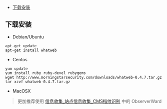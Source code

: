 - [下载安装](#下载安装)

## 下载安装

- Debian/Ubuntu
```
apt-get update
apt-get install whatweb
```
- Centos
```
yum update
yum install ruby ruby-devel rubygems
wget http://www.morningstarsecurity.com/downloads/whatweb-0.4.7.tar.gz
tar xzvf whatweb-0.4.7.tar.gz
```
- MacOSX
> 更加推荐使用 [信息收集_站点信息收集_CMS指纹识别](https://github.com/moekylin/Security/blob/main/Security/Web%E5%AE%89%E5%85%A8/%E4%BF%A1%E6%81%AF%E6%94%B6%E9%9B%86.md#cms%E6%8C%87%E7%BA%B9%E8%AF%86%E5%88%AB) 中的 ObserverWard